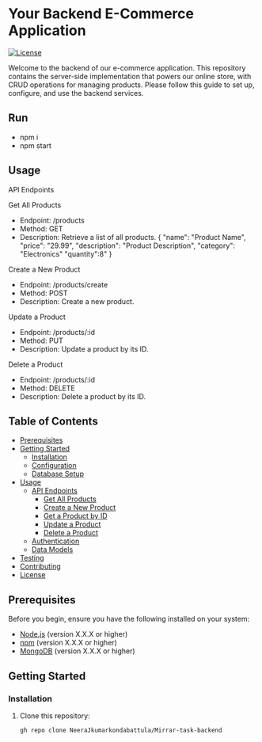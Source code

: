 # Your Backend E-Commerce Application

[![License](https://img.shields.io/badge/license-MIT-blue.svg)](LICENSE)

Welcome to the backend of our e-commerce application. This repository contains the server-side implementation that powers our online store, with CRUD operations for managing products. Please follow this guide to set up, configure, and use the backend services.

## Run

- npm i
- npm start
  
## Usage

API Endpoints

Get All Products

- Endpoint: /products
- Method: GET
- Description: Retrieve a list of all products.
{
  "name": "Product Name",
  "price": "29.99",
  "description": "Product Description",
  "category": "Electronics"
  "quantity":8"
}

Create a New Product

- Endpoint: /products/create
- Method: POST
- Description: Create a new product.

Update a Product

- Endpoint: /products/:id
- Method: PUT
- Description: Update a product by its ID.


Delete a Product

- Endpoint: /products/:id
- Method: DELETE
- Description: Delete a product by its ID.

## Table of Contents

- [Prerequisites](#prerequisites)
- [Getting Started](#getting-started)
  - [Installation](#installation)
  - [Configuration](#configuration)
  - [Database Setup](#database-setup)
- [Usage](#usage)
  - [API Endpoints](#api-endpoints)
    - [Get All Products](#get-all-products)
    - [Create a New Product](#create-a-new-product)
    - [Get a Product by ID](#get-a-product-by-id)
    - [Update a Product](#update-a-product)
    - [Delete a Product](#delete-a-product)
  - [Authentication](#authentication)
  - [Data Models](#data-models)
- [Testing](#testing)
- [Contributing](#contributing)
- [License](#license)

## Prerequisites

Before you begin, ensure you have the following installed on your system:

- [Node.js](https://nodejs.org/) (version X.X.X or higher)
- [npm](https://www.npmjs.com/) (version X.X.X or higher)
- [MongoDB](https://www.mongodb.com/) (version X.X.X or higher)

## Getting Started

### Installation

1. Clone this repository:

   ```bash
   gh repo clone NeeraJkumarkondabattula/Mirrar-task-backend
